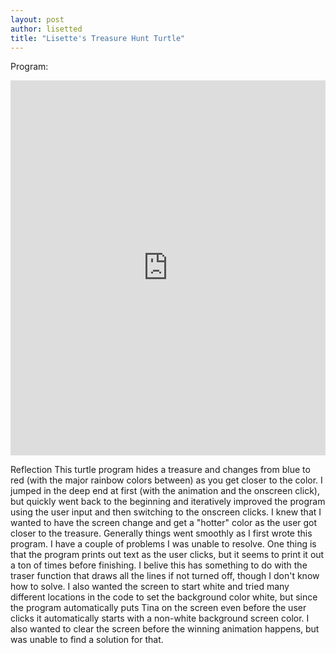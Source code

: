 ```yaml
---
layout: post
author: lisetted
title: "Lisette's Treasure Hunt Turtle"
---
```


Program:

<iframe src="https://trinket.io/embed/python/c1b0c5d317" width="100%" height="600" frameborder="0" marginwidth="0" marginheight="0" allowfullscreen></iframe>

Reflection
This turtle program hides a treasure and changes from blue to red (with the major rainbow colors between) as you get closer to the color. I jumped in the deep end at first (with the animation and the onscreen click), but quickly went back to the beginning and iteratively improved the program using the user input and then switching to the onscreen clicks. I knew that I wanted to have the screen change and get a "hotter" color as the user got closer to the treasure. Generally things went smoothly as I first wrote this program. I have a couple of problems I was unable to resolve. One thing is that the program prints out text as the user clicks, but it seems to print it out a ton of times before finishing. I belive this has something to do with the traser function that draws all the lines if not turned off, though I don't know how to solve. I also wanted the screen to start white and tried many different locations in the code to set the background color white, but since the program automatically puts Tina on the screen even before the user clicks it automatically starts with a non-white background screen color. I also wanted to clear the screen before the winning animation happens, but was unable to find a solution for that.

